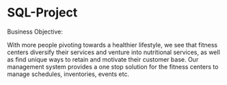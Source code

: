 # SQL-Project
Business Objective:

With more people pivoting towards a healthier lifestyle, we see that fitness centers diversify their services and venture into nutritional services, as well as find unique ways to retain and motivate their customer base. Our management system provides a one stop solution for the fitness centers to manage schedules, inventories, events etc.
